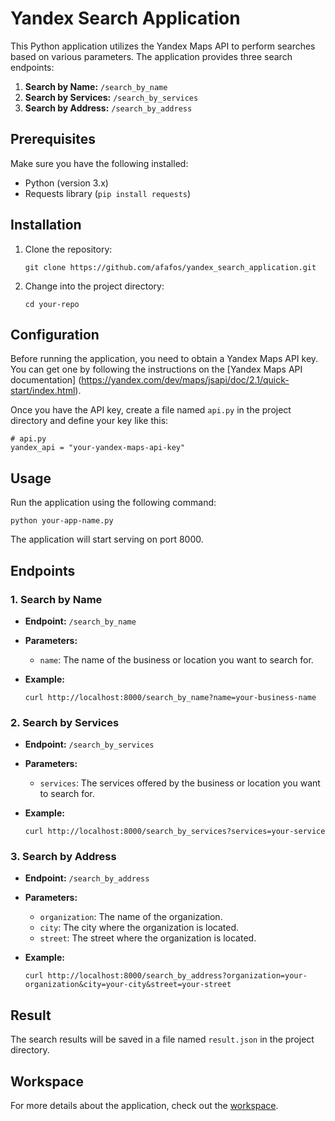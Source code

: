 # Yandex Search Application

This Python application utilizes the Yandex Maps API to perform searches based on various parameters. 
The application provides three search endpoints:

1. **Search by Name:** `/search_by_name`
2. **Search by Services:** `/search_by_services`
3. **Search by Address:** `/search_by_address`

## Prerequisites

Make sure you have the following installed:

- Python (version 3.x)
- Requests library (`pip install requests`)

## Installation

1. Clone the repository:
   ```
   git clone https://github.com/afafos/yandex_search_application.git
   ```
2. Change into the project directory:
   ```
   cd your-repo
   ```

## Configuration

Before running the application, you need to obtain a Yandex Maps API key. 
You can get one by following the instructions on the [Yandex Maps API documentation]
(https://yandex.com/dev/maps/jsapi/doc/2.1/quick-start/index.html).

Once you have the API key, create a file named `api.py` in the project directory and define your key like this:

```
# api.py
yandex_api = "your-yandex-maps-api-key"
```

## Usage

Run the application using the following command:

```
python your-app-name.py
```

The application will start serving on port 8000.

## Endpoints

### 1. Search by Name

   - **Endpoint:** `/search_by_name`

   - **Parameters:**
     - `name`: The name of the business or location you want to search for.

   - **Example:**
     ```
     curl http://localhost:8000/search_by_name?name=your-business-name
     ```

### 2. Search by Services

   - **Endpoint:** `/search_by_services`

   - **Parameters:**
     - `services`: The services offered by the business or location you want to search for.

   - **Example:**
     ```
     curl http://localhost:8000/search_by_services?services=your-service
     ```

### 3. Search by Address

   - **Endpoint:** `/search_by_address`

   - **Parameters:**
     - `organization`: The name of the organization.
     - `city`: The city where the organization is located.
     - `street`: The street where the organization is located.

   - **Example:**
     ```
     curl http://localhost:8000/search_by_address?organization=your-organization&city=your-city&street=your-street
     ```

## Result

The search results will be saved in a file named `result.json` in the project directory.

## Workspace

For more details about the application, check out the [workspace]().

















